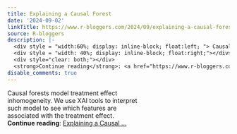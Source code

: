 ```yaml
---
title: Explaining a Causal Forest
date: '2024-09-02'
linkTitle: https://www.r-bloggers.com/2024/09/explaining-a-causal-forest/
source: R-bloggers
description: |-
  <div style = "width:60%; display: inline-block; float:left; "> Causal forests model treatment effect inhomogeneity. We use XAI tools to interpret such model to see which features are associated with the treatment effect.</div>
  <div style = "width: 40%; display: inline-block; float:right;"></div>
  <div style="clear: both;"></div>
  <strong>Continue reading</strong>: <a href="https://www.r-bloggers.com/2024/09/explaining-a-causal-forest/">Explaining a Causal ...
disable_comments: true
---
```

<div style = "width:60%; display: inline-block; float:left; "> Causal forests model treatment effect inhomogeneity. We use XAI tools to interpret such model to see which features are associated with the treatment effect.</div>
<div style = "width: 40%; display: inline-block; float:right;"></div>
<div style="clear: both;"></div>
<strong>Continue reading</strong>: <a href="https://www.r-bloggers.com/2024/09/explaining-a-causal-forest/">Explaining a Causal ...